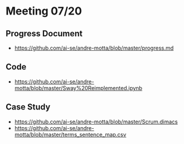 # Meeting 07/20

## Progress Document
* https://github.com/ai-se/andre-motta/blob/master/progress.md

## Code
* https://github.com/ai-se/andre-motta/blob/master/Sway%20Reimplemented.ipynb

## Case Study
* https://github.com/ai-se/andre-motta/blob/master/Scrum.dimacs
* https://github.com/ai-se/andre-motta/blob/master/terms_sentence_map.csv
